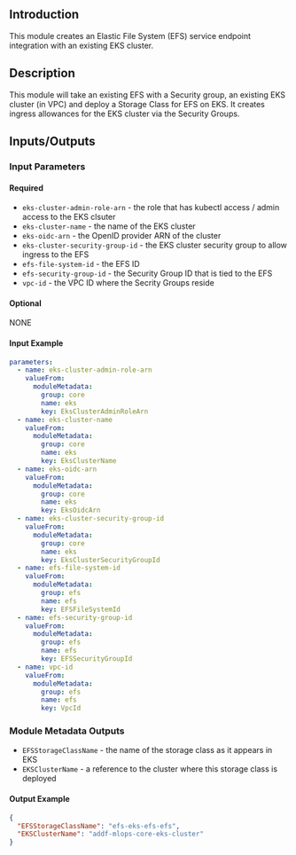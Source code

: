 ## Introduction
This module creates an Elastic File System (EFS) service endpoint integration with an existing EKS cluster.


## Description
This module will take an existing EFS with a Security group, an existing EKS cluster (in VPC) and deploy a Storage Class for EFS on EKS.
It creates ingress allowances for the EKS cluster via the Security Groups.

## Inputs/Outputs


### Input Parameters


#### Required
- `eks-cluster-admin-role-arn` - the role that has kubectl access / admin access to the EKS clsuter
- `eks-cluster-name` - the name of the EKS cluster
- `eks-oidc-arn` - the OpenID provider ARN of the cluster
- `eks-cluster-security-group-id` - the EKS cluster security group to allow ingress to the EFS
- `efs-file-system-id` - the EFS ID
- `efs-security-group-id` - the Security Group ID that is tied to the EFS
- `vpc-id` - the VPC ID where the Secrity Groups reside

#### Optional
NONE

#### Input Example
```yaml
parameters:
  - name: eks-cluster-admin-role-arn
    valueFrom:
      moduleMetadata:
        group: core
        name: eks
        key: EksClusterAdminRoleArn
  - name: eks-cluster-name
    valueFrom:
      moduleMetadata:
        group: core
        name: eks
        key: EksClusterName
  - name: eks-oidc-arn
    valueFrom:
      moduleMetadata:
        group: core
        name: eks
        key: EksOidcArn
  - name: eks-cluster-security-group-id
    valueFrom:
      moduleMetadata:
        group: core
        name: eks
        key: EksClusterSecurityGroupId
  - name: efs-file-system-id
    valueFrom:
      moduleMetadata:
        group: efs
        name: efs
        key: EFSFileSystemId
  - name: efs-security-group-id
    valueFrom:
      moduleMetadata:
        group: efs
        name: efs
        key: EFSSecurityGroupId
  - name: vpc-id
    valueFrom:
      moduleMetadata:
        group: efs
        name: efs
        key: VpcId
```

### Module Metadata Outputs
- `EFSStorageClassName` - the name of the storage class as it appears in EKS
- `EKSClusterName` - a reference to the cluster where this storage class is deployed

#### Output Example
```json
{
  "EFSStorageClassName": "efs-eks-efs-efs",
  "EKSClusterName": "addf-mlops-core-eks-cluster"
}

```